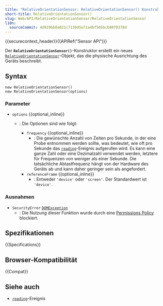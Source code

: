 ```yaml
---
title: "RelativeOrientationSensor: RelativeOrientationSensor() Konstruktor"
short-title: RelativeOrientationSensor()
slug: Web/API/RelativeOrientationSensor/RelativeOrientationSensor
l10n:
  sourceCommit: 4d929bb0a021c7130d5a71a4bf505bcb8070378d
---
```


{{securecontext_header}}{{APIRef("Sensor API")}}

Der **`RelativeOrientationSensor()`**-Konstruktor erstellt ein neues [`RelativeOrientationSensor`](/de/docs/Web/API/RelativeOrientationSensor)-Objekt, das die physische Ausrichtung des Geräts beschreibt.

## Syntax

```js-nolint
new RelativeOrientationSensor()
new RelativeOrientationSensor(options)
```

### Parameter

- `options` {{optional_inline}}

  - : Die Optionen sind wie folgt:

    - `frequency` {{optional_inline}}
      - : Die gewünschte Anzahl von Zeiten pro Sekunde, in der eine Probe entnommen werden sollte, was bedeutet, wie oft pro Sekunde das [`reading`](/de/docs/Web/API/Sensor/reading_event)-Ereignis aufgerufen wird. Es kann eine ganze Zahl oder eine Dezimalzahl verwendet werden, letztere für Frequenzen von weniger als einer Sekunde. Die tatsächliche Abtastfrequenz hängt von der Hardware des Geräts ab und kann daher geringer sein als angefordert.
    - `referenceFrame` {{optional_inline}}
      - : Entweder `'device'` oder `'screen'`. Der Standardwert ist `'device'`.

### Ausnahmen

- `SecurityError` [`DOMException`](/de/docs/Web/API/DOMException)
  - : Die Nutzung dieser Funktion wurde durch eine [Permissions Policy](/de/docs/Web/HTTP/Guides/Permissions_Policy) blockiert.

## Spezifikationen

{{Specifications}}

## Browser-Kompatibilität

{{Compat}}

## Siehe auch

- [`reading`](/de/docs/Web/API/Sensor/reading_event)-Ereignis
